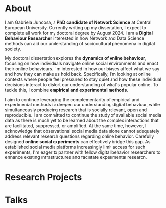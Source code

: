 # About
I am Gabriela Juncosa, a **PhD candidate of Network Science** at Central European University. Currently writing up my dissertation, I expect to complete all work for my doctoral degree by August 2024. I am a **Digital Behaviour Researcher** interested in how Network and Data Science methods can aid our understanding of sociocultural phenomena in digital society. 

My doctoral dissertation explores the **dynamics of online behaviour**, focusing on how individuals navigate online social environments and enact their online behaviours. I'm interested in how our biases affect what we say and how they can make us hold back. Specifically, I'm looking at online contexts where people feel pressured to stay quiet and how these individual decisions interact to distort our understanding of what's popular online. To tackle this, I combine **empirical and experimental methods**.

I aim to continue leveraging the complementarity of empirical and experimental methods to deepen our understanding digital behaviour, while simultaneously producing research that is socially relevant, open and reproducible. I am committed to continue the study of available social media data as there is much yet to be learned about the complex interactions that are facilitated, suppressed, or amplified. At the same time, however, I acknowledge that observational social media data alone cannot adequately address relevant research questions regarding online behavior. Carefully designed **online social experiments** can effectively bridge this gap. As established social media platforms increasingly limit access for such experiments, I'm eager to partner with fellow digital behavior researchers to enhance existing infrastructures and facilitate experimental research. 

# Research Projects


# Talks 



